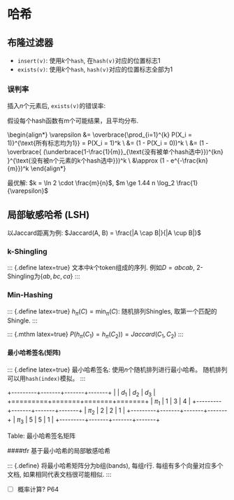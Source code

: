 # 哈希

## 布隆过滤器

* `insert(v)`: 使用$k$个`hash`, 在`hash(v)`对应的位置标志$1$
* `exists(v)`: 使用$k$个`hash`, `hash(v)`对应的位置标志全部为$1$

### 误判率

插入$n$个元素后, `exists(v)`的错误率:

假设每个hash函数有m个可能结果，且平均分布.

\begin{align*}
    \varepsilon
        &= \overbrace{\prod_{i=1}^{k} P(X_i = 1)}^{\text{所有标志均为1}}
         = P(X_i = 1)^k \\
        &= (1 - P(X_i = 0))^k \\
        &= (1 - \overbrace{
            (\underbrace{1-\frac{1}{m}}_{\text{没有被单个hash选中}})^{kn}
            }^{\text{没有被n个元素的k个hash选中}})^k \\
        &\approx (1 - e^{-\frac{kn}{m}})^k
\end{align*}

最优解: $k = \ln 2 \cdot \frac{m}{n}$, $m \ge 1.44 n \log_2 \frac{1}{\varepsilon}$

## 局部敏感哈希 (LSH)

以Jaccard距离为例: $Jaccard(A, B) = \frac{|A \cap B|}{|A \cup B|}$

### k-Shingling

::: {.define latex=true}
文本中$k$个token组成的序列.
例如$D = abcab$, 2-Shingling为$\{ab, bc, ca\}$
:::

### Min-Hashing

::: {.define latex=true}
$h_{\pi}(C) = \min_{\pi} (C)$: 随机排列Shingles, 取第一个匹配的Shingle.
:::

::: {.mthm latex=true}
$P(h_{\pi}(C_1) = h_{\pi}(C_2)) = Jaccard(C_1, C_2)$
:::

#### 最小哈希签名(矩阵)

::: {.define latex=true}
最小哈希签名:
使用$n$个随机排列进行最小哈希。
随机排列可以用`hash(index)`模拟。
:::

+---------+-------+-------+-------+
|         | $d_1$ | $d_2$ | $d_3$ |
+=========+=======+=======+=======+
| $\pi_1$ |  1    |  3    |  4    |
+---------+-------+-------+-------+
| $\pi_2$ |  2    |  2    |  1    |
+---------+-------+-------+-------+
| $\pi_3$ |  5    |  5    |  1    |
+---------+-------+-------+-------+

Table: 最小哈希签名矩阵

####tfr 基于最小哈希的局部敏感哈希

::: {.define}
将最小哈希矩阵分为b组(bands), 每组r行.
每组有多个向量对应多个文档, 如果相同代表文档很可能相似.
:::

- [ ] 概率计算? P64